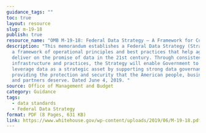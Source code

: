 ```yaml
---
guidance_tags: ""
toc: true
layout: resource
slug: m-19-18
publish: true
resource_name: "OMB M-19-18: Federal Data Strategy – A Framework for Consistency"
description: "This memorandum establishes a Federal Data Strategy (Strategy) as
  a framework of operational principles and best practices that help agencies
  deliver on the promise of data in the 21st century. Through consistent data
  infrastructure and practices, the Strategy will enable Government to fully
  leverage data as a strategic asset by supporting strong data governance and
  providing the protection and security that the American people, businesses,
  and partners deserve. Dated June 4, 2019. "
source: Office of Management and Budget
category: Guidance
tags:
  - data standards
  - Federal Data Strategy
format: PDF (8 Pages, 631 KB)
link: https://www.whitehouse.gov/wp-content/uploads/2019/06/M-19-18.pdf
---
```

